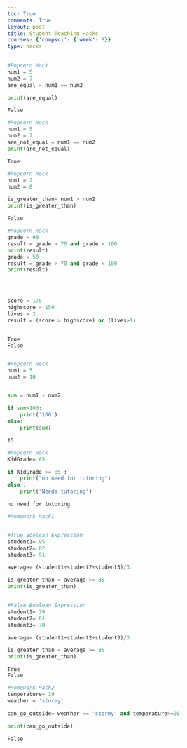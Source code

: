 ```yaml
---
toc: True
comments: True
layout: post
title: Student Teaching Hacks
courses: {'compsci': {'week': 8}}
type: hacks
---
```


```python
#Popcorn Hack
num1 = 5
num2 = 7
are_equal = num1 == num2 

print(are_equal)

```

    False



```python
#Popcorn Hack
num1 = 5
num2 = 7
are_not_equal = num1 == num2
print(are_not_equal)
```

    True



```python
#Popcorn Hack
num1 = 2
num2 = 8

is_greater_than= num1 > num2
print(is_greater_than)
```

    False



```python
#Popcorn Hack
grade = 90
result = grade > 70 and grade < 100
print(result)
grade = 50
result = grade > 70 and grade < 100
print(result)




score = 170
highscore = 150
lives = 2
result = (score > highscore) or (lives>1)



```

    True
    False



```python

#Popcorn Hack
num1 = 5
num2 = 10


sum = num1 + num2 

if sum>100: 
    print('100')
else:
    print(sum)
```

    15



```python
#Popcorn Hack
KidGrade= 85

if KidGrade >= 85 : 
    print("no need for tutoring")
else :
    print('Needs tutoring')
```

    no need for tutoring



```python
#Homework Hack1


#True Boolean Expression
student1= 95
student2= 82
student3= 91

average= (student1+student2+student3)/3

is_greater_than = average >= 85
print(is_greater_than)


#False Boolean Expression
student1= 79
student2= 81
student3= 70

average= (student1+student2+student3)/3

is_greater_than = average >= 85
print(is_greater_than)

```

    True
    False



```python
#Homework Hack2
temperature= 19
weather = 'stormy'

can_go_outside= weather == 'stormy' and temperature>=20

print(can_go_outside)


```

    False

